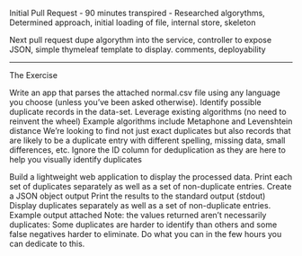 

Initial Pull Request - 90 minutes transpired
	- Researched algorythms, Determined approach, initial loading of file, internal store, skeleton
	
	
Next pull request 
	dupe algorythm into the service, 
	controller to expose JSON, 
	simple thymeleaf template to display.
	comments, deployability



-------------------

The Exercise

Write an app that parses the attached normal.csv file using any language you choose (unless you’ve been asked otherwise).
Identify possible duplicate records in the data-set.
Leverage existing algorithms (no need to reinvent the wheel)
Example algorithms include Metaphone and Levenshtein distance
We’re looking to find not just exact duplicates but also records that are likely to be a duplicate entry with different spelling, missing data, small differences, etc.
Ignore the ID column for deduplication as they are here to help you visually identify duplicates

Build a lightweight web application to display the processed data. Print each set of duplicates separately as well as a set of non-duplicate entries.
Create a JSON object output
Print the results to the standard output (stdout)
Display duplicates separately as well as a set of non-duplicate entries.
Example output attached Note: the values returned aren’t necessarily duplicates:
Some duplicates are harder to identify than others and some false negatives harder to eliminate. Do what you can in the few hours you can dedicate to this.